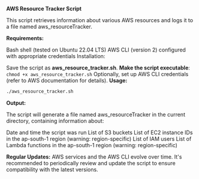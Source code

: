 **AWS Resource Tracker Script**

This script retrieves information about various AWS resources and logs it to a file named aws_resourceTracker.

**Requirements:**

Bash shell (tested on Ubuntu 22.04 LTS)
AWS CLI (version 2) configured with appropriate credentials
Installation:

Save the script as **aws_resource_tracker.sh**.
**Make the script executable**: ```chmod +x aws_resource_tracker.sh```
Optionally, set up AWS CLI credentials (refer to AWS documentation for details).
**Usage:**

```Bash
./aws_resource_tracker.sh
```

**Output:**

The script will generate a file named aws_resourceTracker in the current directory, containing information about:

Date and time the script was run
List of S3 buckets
List of EC2 instance IDs in the ap-south-1 region (warning: region-specific)
List of IAM users
List of Lambda functions in the ap-south-1 region (warning: region-specific)

**Regular Updates:** AWS services and the AWS CLI evolve over time. It's recommended to periodically review and update the script to ensure compatibility with the latest versions.
